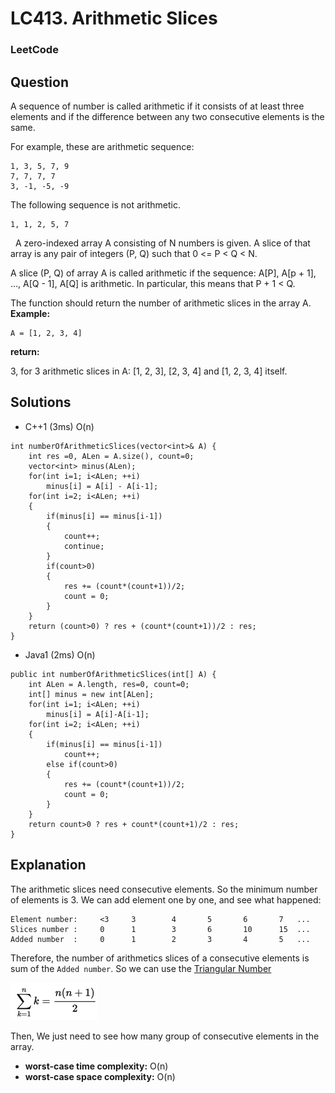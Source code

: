 # LC413. Arithmetic Slices

### LeetCode

## Question

A sequence of number is called arithmetic if it consists of at least three elements and if the difference between any two consecutive elements is the same.

For example, these are arithmetic sequence:

```
1, 3, 5, 7, 9
7, 7, 7, 7
3, -1, -5, -9
```

The following sequence is not arithmetic.

```
1, 1, 2, 5, 7
```
 
A zero-indexed array A consisting of N numbers is given. A slice of that array is any pair of integers (P, Q) such that 0 <= P < Q < N.

A slice (P, Q) of array A is called arithmetic if the sequence: A[P], A[p + 1], ..., A[Q - 1], A[Q] is arithmetic. In particular, this means that P + 1 < Q.

The function should return the number of arithmetic slices in the array A.
 
**Example:**

```
A = [1, 2, 3, 4]
```

**return:**

3, for 3 arithmetic slices in A: [1, 2, 3], [2, 3, 4] and [1, 2, 3, 4] itself.

## Solutions

* C++1 (3ms) O(n)
```
int numberOfArithmeticSlices(vector<int>& A) {
    int res =0, ALen = A.size(), count=0;
    vector<int> minus(ALen);
    for(int i=1; i<ALen; ++i)
        minus[i] = A[i] - A[i-1];
    for(int i=2; i<ALen; ++i)
    {
        if(minus[i] == minus[i-1])
        {
            count++;
            continue;
        }
        if(count>0)
        {
            res += (count*(count+1))/2;
            count = 0;
        }
    }
    return (count>0) ? res + (count*(count+1))/2 : res;
}
```

* Java1 (2ms) O(n)
```
public int numberOfArithmeticSlices(int[] A) {
    int ALen = A.length, res=0, count=0;
    int[] minus = new int[ALen];
    for(int i=1; i<ALen; ++i)
        minus[i] = A[i]-A[i-1];
    for(int i=2; i<ALen; ++i)
    {
        if(minus[i] == minus[i-1])
            count++;
        else if(count>0)
        {
            res += (count*(count+1))/2;
            count = 0;
        }
    }
    return count>0 ? res + count*(count+1)/2 : res;
}
```

## Explanation

The arithmetic slices need consecutive elements. So the minimum number of elements is 3. We can add element one by one, and see what happened:

```
Element number:     <3     3        4       5       6       7   ...
Slices number :     0      1        3       6       10      15  ...
Added number  :     0      1        2       3       4       5   ...
```

Therefore, the number of arithmetics slices of a consecutive elements is sum of the `Added number`. So we can use the <a href="https://en.wikipedia.org/wiki/Triangular_number">Triangular Number</a>

![Triangular Number](Images/TriangularNumber.tiff)

Then, We just need to see how many group of consecutive elements in the array.

* **worst-case time complexity:** O(n)
* **worst-case space complexity:** O(n)
